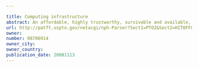 ```yaml
---

title: Computing infrastructure
abstract: An affordable, highly trustworthy, survivable and available, operationally efficient distributed supercomputing infrastructure for processing, sharing and protecting both structured and unstructured information. A primary objective of the SHADOWS infrastructure is to establish a highly survivable, essentially maintenance-free shared platform for extremely high-performance computing (i.e., supercomputing)—with “high performance” defined both in terms of total throughput, but also in terms of very low-latency (although not every problem or customer necessarily requires very low latency)—while achieving unprecedented levels of affordability at its simplest, the idea is to use distributed “teams” of nodes in a self-healing network as the basis for managing and coordinating both the work to be accomplished and the resources available to do the work. The SHADOWS concept of “teams” is responsible for its ability to “self-heal” and “adapt” its distributed resources in an “organic” manner. Furthermore, the “teams” themselves are at the heart of decision-making, processing, and storage in the SHADOWS infrastructure. Everything that's important is handled under the auspices and stewardship of a team.
url: http://patft.uspto.gov/netacgi/nph-Parser?Sect1=PTO2&Sect2=HITOFF&p=1&u=%2Fnetahtml%2FPTO%2Fsearch-adv.htm&r=1&f=G&l=50&d=PALL&S1=08706914&OS=08706914&RS=08706914
owner: 
number: 08706914
owner_city: 
owner_country: 
publication_date: 20081113
---
```


